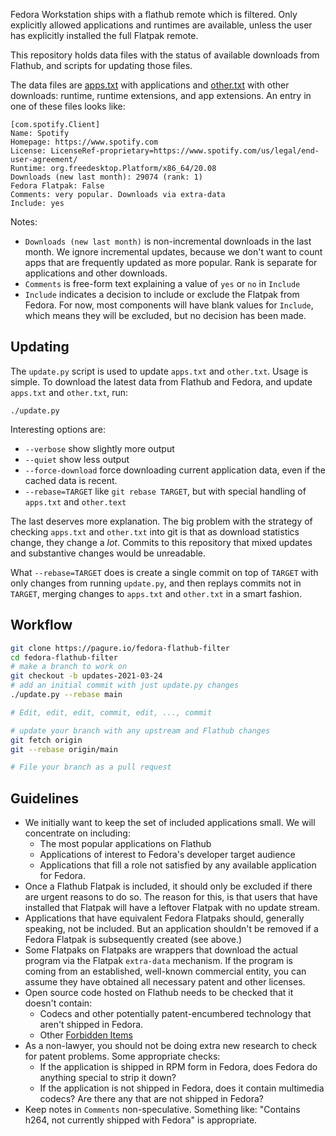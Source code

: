 Fedora Workstation ships with a flathub remote which is filtered.
Only explicitly allowed applications and runtimes are available,
unless the user has explicitly installed the full Flatpak remote.

This repository holds data files with the status of available
downloads from Flathub,
and scripts for updating those files.

The data files are [apps.txt](apps.txt) with applications and
[other.txt](other.txt) with other downloads:
runtime, runtime extensions, and app extensions. An entry in
one of these files looks like:

```
[com.spotify.Client]
Name: Spotify
Homepage: https://www.spotify.com
License: LicenseRef-proprietary=https://www.spotify.com/us/legal/end-user-agreement/
Runtime: org.freedesktop.Platform/x86_64/20.08
Downloads (new last month): 29074 (rank: 1)
Fedora Flatpak: False
Comments: very popular. Downloads via extra-data
Include: yes
```

Notes:

* `Downloads (new last month)` is non-incremental downloads in the last month.
   We ignore incremental updates,
   because we don't want to count apps that are frequently updated as more popular.
   Rank is separate for applications and other downloads.
* `Comments` is free-form text explaining a value of `yes` or `no` in `Include`
* `Include` indicates a decision to include or exclude the Flatpak from Fedora.
   For now, most components will have blank values for `Include`, which means
   they will be excluded, but no decision has been made.

Updating
--------
The `update.py` script is used to update `apps.txt` and `other.txt`. Usage is simple.
To download the latest data from Flathub and Fedora, and update `apps.txt` and `other.txt`,
run:

```
./update.py
```

Interesting options are:
* `--verbose` show slightly more output
* `--quiet` show less output
* `--force-download` force downloading current application data,
     even if the cached data is recent.
* `--rebase=TARGET` like `git rebase TARGET`,
  but with special handling of `apps.txt` and `other.text`

The last deserves more explanation.
The big problem with the strategy of checking `apps.txt` and `other.txt` into git
is that as download statistics change, they change a *lot*.
Commits to this repository that mixed updates and substantive changes would be unreadable.

What `--rebase=TARGET` does is create a single commit on top of `TARGET`
with only changes from running `update.py`, and then replays commits not in `TARGET`,
merging changes to `apps.txt` and `other.txt` in a smart fashion.

Workflow
--------
``` sh
git clone https://pagure.io/fedora-flathub-filter
cd fedora-flathub-filter
# make a branch to work on
git checkout -b updates-2021-03-24
# add an initial commit with just update.py changes
./update.py --rebase main

# Edit, edit, edit, commit, edit, ..., commit

# update your branch with any upstream and Flathub changes
git fetch origin
git --rebase origin/main

# File your branch as a pull request
```

Guidelines
----------
* We initially want to keep the set of included applications small. We will concentrate on including:
  * The most popular applications on Flathub
  * Applications of interest to Fedora's developer target audience
  * Applications that fill a role not satisfied by any available application for Fedora.
* Once a Flathub Flatpak is included,
  it should only be excluded if there are urgent reasons to do so.
  The reason for this,
  is that users that have installed that Flatpak will have a leftover Flatpak with no update stream.
* Applications that have equivalent Fedora Flatpaks should, generally speaking,
  not be included.
  But an application shouldn't be removed if a Fedora Flatpak is subsequently created (see above.)
* Some Flatpaks on Flatpaks are wrappers
  that download the actual program via the Flatpak `extra-data` mechanism.
  If the program is coming from an established, well-known commercial entity,
  you can assume they have obtained all necessary patent and other licenses.
* Open source code hosted on Flathub needs to be checked that it doesn't contain:
  * Codecs and other potentially patent-encumbered technology that aren't shipped in Fedora.
  * Other [Forbidden Items](https://fedoraproject.org/wiki/Forbidden_items?rd=ForbiddenItems)
* As a non-lawyer,
  you should not be doing extra new research to check for patent problems.
  Some appropriate checks:
  * If the application is shipped in RPM form in Fedora,
    does Fedora do anything special to strip it down?
  * If the application is not shipped in Fedora,
    does it contain multimedia codecs? Are there any that are not shipped in Fedora?
* Keep notes in `Comments` non-speculative. Something like:
  "Contains h264, not currently shipped with Fedora" is appropriate.